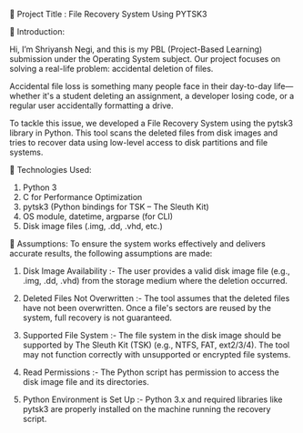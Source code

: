 🔰 Project Title  :  File Recovery System Using PYTSK3


👋 Introduction:

Hi, I’m Shriyansh Negi, and this is my PBL (Project-Based Learning) submission under the Operating System subject.
Our project focuses on solving a real-life problem: accidental deletion of files.

Accidental file loss is something many people face in their day-to-day life—whether it's a student deleting an assignment, a developer losing code, or a regular user accidentally formatting a drive.

To tackle this issue, we developed a File Recovery System using the pytsk3 library in Python.
This tool scans the deleted files from disk images and tries to recover data using low-level access to disk partitions and file systems.

🧠 Technologies Used:
1. Python 3
2. C for Performance Optimization
3. pytsk3 (Python bindings for TSK – The Sleuth Kit)
4. OS module, datetime, argparse (for CLI)
5. Disk image files (.img, .dd, .vhd, etc.)

📌 Assumptions:
To ensure the system works effectively and delivers accurate results, the following assumptions are made:

1. Disk Image Availability :- The user provides a valid disk image file (e.g., .img, .dd, .vhd) from the storage medium where the deletion occurred.

2. Deleted Files Not Overwritten :- The tool assumes that the deleted files have not been overwritten. Once a file's sectors are reused by the system, full recovery is not guaranteed.

3. Supported File System :- The file system in the disk image should be supported by The Sleuth Kit (TSK) (e.g., NTFS, FAT, ext2/3/4). The tool may not function correctly with unsupported or encrypted file systems.

4. Read Permissions :- The Python script has permission to access the disk image file and its directories.

5. Python Environment is Set Up :- Python 3.x and required libraries like pytsk3 are properly installed on the machine running the recovery script.
